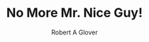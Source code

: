 ---
layout: book_review
title: No More Mr. Nice Guy!
author: Robert A Glover
read_date: 2024-04-24
rating: 2
review: false
book_url: https://www.goodreads.com/book/show/97642.No_More_Mr_Nice_Guy
--- 